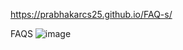 https://prabhakarcs25.github.io/FAQ-s/

FAQS 
![image](https://github.com/user-attachments/assets/5b1f5e89-a4e8-4eba-91e1-6483835888e7)


